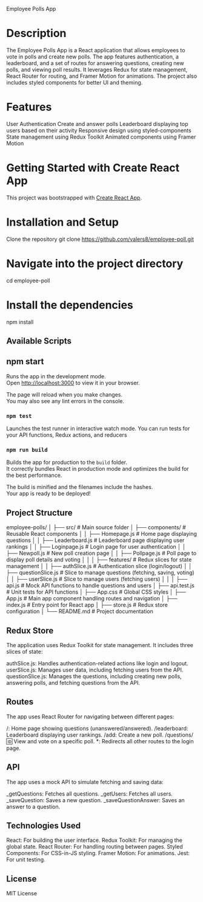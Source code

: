 Employee Polls App

# Description
The Employee Polls App is a React application that allows employees to vote in polls and create new polls. 
The app features authentication, a leaderboard, and a set of routes for answering questions, creating new polls, and viewing poll results. 
It leverages Redux for state management, React Router for routing, and Framer Motion for animations. 
The project also includes styled components for better UI and theming.

# Features
User Authentication
Create and answer polls
Leaderboard displaying top users based on their activity
Responsive design using styled-components
State management using Redux Toolkit
Animated components using Framer Motion

# Getting Started with Create React App

This project was bootstrapped with [Create React App](https://github.com/facebook/create-react-app).

# Installation and Setup

Clone the repository
git clone https://github.com/valers8/employee-poll.git

# Navigate into the project directory

cd employee-poll

# Install the dependencies

npm install

## Available Scripts

## npm start

Runs the app in the development mode.\
Open [http://localhost:3000](http://localhost:3000) to view it in your browser.

The page will reload when you make changes.\
You may also see any lint errors in the console.

### `npm test`

Launches the test runner in interactive watch mode. You can run tests for your API functions, Redux actions, and reducers

### `npm run build`

Builds the app for production to the `build` folder.\
It correctly bundles React in production mode and optimizes the build for the best performance.

The build is minified and the filenames include the hashes.\
Your app is ready to be deployed!

## Project Structure

employee-polls/
│
├── src/                             # Main source folder
│   ├── components/                  # Reusable React components
│   │   ├── Homepage.js              # Home page displaying questions
│   │   ├── Leaderboard.js           # Leaderboard page displaying user rankings
│   │   ├── Loginpage.js             # Login page for user authentication
│   │   ├── Newpoll.js               # New poll creation page
│   │   ├── Pollpage.js              # Poll page to display poll details and voting
│   │
│   ├── features/                    # Redux slices for state management
│   │   ├── authSlice.js             # Authentication slice (login/logout)
│   │   ├── questionSlice.js         # Slice to manage questions (fetching, saving, voting)
│   │   ├── userSlice.js             # Slice to manage users (fetching users)
│   │
│   ├── api.js                       # Mock API functions to handle questions and users
│   ├── api.test.js                  # Unit tests for API functions
│   ├── App.css                      # Global CSS styles
│   ├── App.js                       # Main app component handling routes and navigation
│   ├── index.js                     # Entry point for React app
│   ├── store.js                     # Redux store configuration
│
└── README.md                        # Project documentation

## Redux Store

The application uses Redux Toolkit for state management. It includes three slices of state:

authSlice.js: Handles authentication-related actions like login and logout.
userSlice.js: Manages user data, including fetching users from the API.
questionSlice.js: Manages the questions, including creating new polls, answering polls, and fetching questions from the API.

## Routes
The app uses React Router for navigating between different pages:

/: Home page showing questions (unanswered/answered).
/leaderboard: Leaderboard displaying user rankings.
/add: Create a new poll.
/questions/:id: View and vote on a specific poll.
*: Redirects all other routes to the login page.

## API

The app uses a mock API to simulate fetching and saving data:

_getQuestions: Fetches all questions.
_getUsers: Fetches all users.
_saveQuestion: Saves a new question.
_saveQuestionAnswer: Saves an answer to a question.

## Technologies Used

React: For building the user interface.
Redux Toolkit: For managing the global state.
React Router: For handling routing between pages.
Styled Components: For CSS-in-JS styling.
Framer Motion: For animations.
Jest: For unit testing.

## License
MIT License
